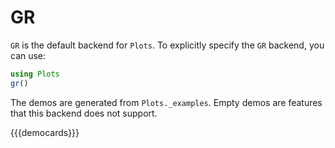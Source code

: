 # GR

`GR` is the default backend for `Plots`. To explicitly specify the `GR` backend, you can use:

```julia
using Plots
gr()
```

The demos are generated from `Plots._examples`. Empty demos are features that this backend does not support.

{{{democards}}}
